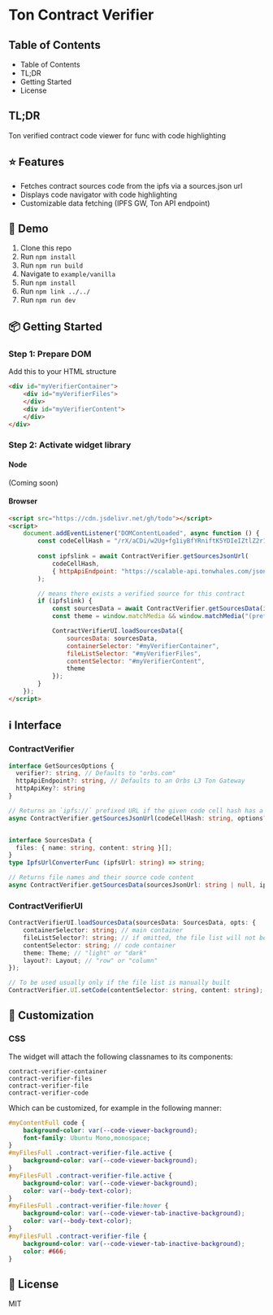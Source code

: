 # Ton Contract Verifier 

## Table of Contents

- Table of Contents
- TL;DR
- Getting Started
- License


## TL;DR
Ton verified contract code viewer for func with code highlighting 

## ⭐️ Features
- Fetches contract sources code from the ipfs via a sources.json url  
- Displays code navigator with code highlighting
- Customizable data fetching (IPFS GW, Ton API endpoint)

## 👀 Demo
1. Clone this repo
2. Run `npm install`
3. Run `npm run build`
4. Navigate to `example/vanilla`
5. Run `npm install`
6. Run `npm link ../../`
7. Run `npm run dev`

## 📦 Getting Started

### Step 1: Prepare DOM ###
Add this to your HTML structure
```html
<div id="myVerifierContainer">
    <div id="myVerifierFiles">
    </div>
    <div id="myVerifierContent">
    </div>
</div>
```

### Step 2: Activate widget library

#### Node
(Coming soon)

#### Browser
```html
<script src="https://cdn.jsdelivr.net/gh/todo"></script>
<script>
    document.addEventListener("DOMContentLoaded", async function () {
        const codeCellHash = "/rX/aCDi/w2Ug+fg1iyBfYRniftK5YDIeIZtlZ2r1cA=";
        
        const ipfslink = await ContractVerifier.getSourcesJsonUrl(
            codeCellHash,
            { httpApiEndpoint: "https://scalable-api.tonwhales.com/jsonRPC" }
        );

        // means there exists a verified source for this contract
        if (ipfslink) {
            const sourcesData = await ContractVerifier.getSourcesData(ipfslink, (ipfs) => ipfs.replace("ipfs://", "https://myproj.mygateway-ipfs.io/ipfs/"));
            const theme = window.matchMedia && window.matchMedia("(prefers-color-scheme: dark)").matches ? "dark" : "light";

            ContractVerifierUI.loadSourcesData({
                sourcesData: sourcesData,
                containerSelector: "#myVerifierContainer",
                fileListSelector: "#myVerifierFiles",
                contentSelector: "#myVerifierContent",
                theme
            });
        }
    });
</script>
```

## ℹ️ Interface

### ContractVerifier
```typescript
interface GetSourcesOptions {
  verifier?: string, // Defaults to "orbs.com"
  httpApiEndpoint?: string, // Defaults to an Orbs L3 Ton Gateway
  httpApiKey?: string
}

// Returns an `ipfs://` prefixed URL if the given code cell hash has a corresponding source verifier contract 
async ContractVerifier.getSourcesJsonUrl(codeCellHash: string, options?: GetSourcesOptions): Promise<string | null>;


interface SourcesData {
  files: { name: string, content: string }[];
}
type IpfsUrlConverterFunc (ipfsUrl: string) => string;

// Returns file names and their source code content
async ContractVerifier.getSourcesData(sourcesJsonUrl: string | null, ipfsConverter?: IpfsUrlConverterFunc): Promise<SourcesData>;
```

### ContractVerifierUI

```typescript
ContractVerifierUI.loadSourcesData(sourcesData: SourcesData, opts: {
    containerSelector: string; // main container
    fileListSelector?: string; // if omitted, the file list will not be populated and the setCode function can be used instead to switch between files
    contentSelector: string; // code container
    theme: Theme; // "light" or "dark"
    layout?: Layout; // "row" or "column"
});

// To be used usually only if the file list is manually built
ContractVerifier.UI.setCode(contentSelector: string, content: string);
```

## 💎 Customization

### CSS
The widget will attach the following classnames to its components:
```
contract-verifier-container
contract-verifier-files
contract-verifier-file
contract-verifier-code
```

Which can be customized, for example in the following manner:
```css
#myContentFull code {
    background-color: var(--code-viewer-background);
    font-family: Ubuntu Mono,monospace; 
}
#myFilesFull .contract-verifier-file.active {
    background-color: var(--code-viewer-background);
}
#myFilesFull .contract-verifier-file.active {
    background-color: var(--code-viewer-background);
    color: var(--body-text-color); 
}
#myFilesFull .contract-verifier-file:hover {
    background-color: var(--code-viewer-tab-inactive-background);
    color: var(--body-text-color); 
}
#myFilesFull .contract-verifier-file {
    background-color: var(--code-viewer-tab-inactive-background);
    color: #666;
}
```

## 📔 License

MIT
